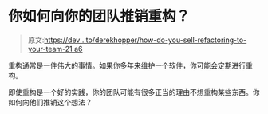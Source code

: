 # 你如何向你的团队推销重构？

> 原文:[https://dev . to/derekhopper/how-do-you-sell-refactoring-to-your-team-21 a6](https://dev.to/derekjhopper/how-do-you-sell-refactoring-to-your-team-21a6)

重构通常是一件伟大的事情。如果你多年来维护一个软件，你可能会定期进行重构。

即使重构是一个好的实践，你的团队可能有很多正当的理由不想重构某些东西。你如何向他们推销这个想法？